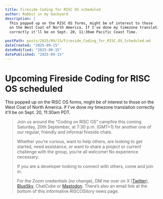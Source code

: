 ```yaml
---
title: Fireside Coding for RISC OS scheduled
author: Rabbit in my backyard
description: |
  This popped up on the RISC OS forms, might be of interest to those
  on the West Coat of North America. If I've done my timezone translation
  correctly it'll be on Sept. 20, 11:30am Pacific Coast Time.

postPath: posts/2025/09/15/Fireside_Coding_for_RISC_OS_Scheduled.md
dateCreated: "2025-09-15"
dateModified: "2025-09-15"
datePublished: "2025-09-15"
---
```


# Upcoming Fireside Coding for RISC OS scheduled

This popped up on the RISC OS forms, might be of interest to those
on the West Coat of North America. If I've done my timezone translation
correctly it'll be on Sept. 20, 11:30am PDT.

> Join us around the “Coding on RISC OS” campfire this coming Saturday, 20th September, at 7:30 p.m. (GMT+1) for another one of our regular, friendly and informal fireside chats.
>
> Whether you’re curious, want to help others, are looking to get started, need assistance, or want to share a project or current challenge with the group, you’re all welcome! No experience necessary.
>
> If you are a developer looking to connect with others, come and join in.
> 
> For the Zoom credentials (no change), DM me over on X ([Twitter](https://twitter.com/armbytes)), [BlueSky](https://bsky.app/profile/armbytes.bsky.social), ChatCube or [Mastodon](https://mastodon.online/@armbytes). There’s also an email link at the bottom of this informative RISCOSitory news page.

